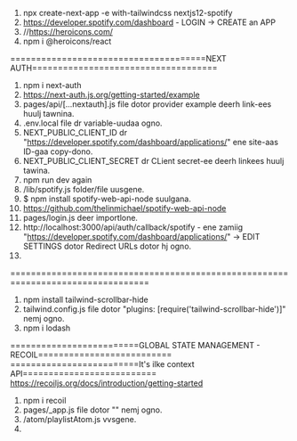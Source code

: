 1. npx create-next-app -e with-tailwindcss nextjs12-spotify
2. https://developer.spotify.com/dashboard - LOGIN -> CREATE an APP
3. //https://heroicons.com/
4. npm i @heroicons/react

======================================NEXT AUTH====================================

1. npm i next-auth
2. https://next-auth.js.org/getting-started/example
3. pages/api/[...nextauth].js file dotor provider example deerh link-ees huulj tawnina.
4. .env.local file dr variable-uudaa ogno.
5. NEXT_PUBLIC_CLIENT_ID dr "https://developer.spotify.com/dashboard/applications/" ene site-aas ID-gaa copy-dono.
6. NEXT_PUBLIC_CLIENT_SECRET dr CLient secret-ee deerh linkees huulj tawina.
7. npm run dev again
8. /lib/spotify.js folder/file uusgene.
9. $ npm install spotify-web-api-node suulgana.
10. https://github.com/thelinmichael/spotify-web-api-node
11. pages/login.js deer importlone.
12. http://localhost:3000/api/auth/callback/spotify - ene zamiig "https://developer.spotify.com/dashboard/applications/" -> EDIT SETTINGS dotor Redirect URLs dotor hj ogno.
13.

=================================================================================

1. npm install tailwind-scrollbar-hide
2. tailwind.config.js file dotor "plugins: [require('tailwind-scrollbar-hide')]" nemj ogno.
3. npm i lodash

=========================GLOBAL STATE MANAGEMENT - RECOIL==========================
=========================It's ilke context API==========================
https://recoiljs.org/docs/introduction/getting-started

1. npm i recoil
2. pages/\_app.js file dotor "<RecoilRoot>" nemj ogno.
3. /atom/playlistAtom.js vvsgene.
4.

